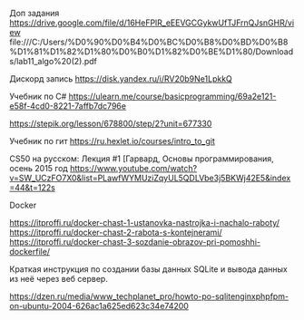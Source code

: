 Доп задания
https://drive.google.com/file/d/16HeFPlR_eEEVGCGykwUfTJFrnQJsnGHR/view
file:///C:/Users/%D0%90%D0%B4%D0%BC%D0%B8%D0%BD%D0%B8%D1%81%D1%82%D1%80%D0%B0%D1%82%D0%BE%D1%80/Downloads/lab11_algo%20(2).pdf

Дискорд запись
https://disk.yandex.ru/i/RV20b9Ne1LpkkQ

Учебник по C#
https://ulearn.me/course/basicprogramming/69a2e121-e58f-4cd0-8221-7affb7dc796e

https://stepik.org/lesson/678800/step/2?unit=677330

Учебник по гит 
https://ru.hexlet.io/courses/intro_to_git


CS50 на русском: Лекция #1 [Гарвард, Основы программирования, осень 2015 год
https://www.youtube.com/watch?v=SW_UCzFO7X0&list=PLawfWYMUziZqyUL5QDLVbe3j5BKWj42E5&index=44&t=122s

Docker 

https://itproffi.ru/docker-chast-1-ustanovka-nastrojka-i-nachalo-raboty/
https://itproffi.ru/docker-chast-2-rabota-s-kontejnerami/
https://itproffi.ru/docker-chast-3-sozdanie-obrazov-pri-pomoshhi-dockerfile/


Краткая инструкция по создании базы данных SQLite и вывода данных из неё через веб сервер.

https://dzen.ru/media/www_techplanet_pro/howto-po-sqlitenginxphpfpm-on-ubuntu-2004-626ac1a625ed623c34e74200